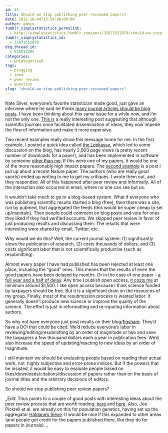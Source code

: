 ```yaml
---
id: 43
title: Should we stop publishing peer-reviewed papers?
date: 2012-10-04T13:54:00+00:00
author: admin
tumblr_simplystatistics_permalink:
  - http://simplystatistics.tumblr.com/post/32871552079/should-we-stop-publishing-peer-reviewed-papers
tumblr_simplystatistics_id:
  - 32871552079
dsq_thread_id:
  - 935912205
categories:
  - Uncategorized
tags:
  - blogging
  - idea
  - peer review
  - question
slug: "should-we-stop-publishing-peer-reviewed-papers"
---
```

Nate Silver, everyone&#8217;s favorite statistician made good, just gave an interview where he said he thinks <a href="http://techcrunch.com/2012/10/01/nyt-election-oracle-fivethirtyeight-on-why-blogging-is-great-for-science/" target="_blank">many journal articles should be blog posts</a>. I have been thinking about this same issue for a while now, and I&#8217;m not the only one. <a href="http://dienekes.blogspot.com/2012/06/how-journals-once-facilitated-and-now.html" target="_blank">This is</a> a really interesting post suggesting that although scientific journals once facilitated dissemination of ideas, they now impede the flow of information and make it more expensive. 

Two recent examples really drove this message home for me. In the first example, I posted a quick idea called <a href="http://simplystatistics.org/post/18132467723/prediction-the-lasso-vs-just-using-the-top-10" target="_blank">the Leekasso</a>, which led to some discussion on the blog, has nearly 2,000 page views (a pretty recent number of downloads for a paper), and has been implemented in software by someone <a href="http://cran.r-project.org/web/packages/SuperLearner/NEWS" target="_blank">other than me</a>. If this were one of my papers, it would be one of the more reasonably high impact papers. The <a href="http://simplystatistics.org/post/31990205510/prediction-contest" target="_blank">second example</a> is a post I put up about a recent Nature paper. The authors (who are really good sports) ended up writing to me to get my critiques. I wrote them out, and they responded. All of this happened after peer review and informally. All of the interaction also occurred in email, where no one can see but us. 

It wouldn&#8217;t take much to go to a blog-based system. What if everyone who was publishing scientific results started a blog (free), then there was a site, run by pubmed, that aggregated the feeds (this would be super cheap to set up/maintain). Then people could comment on blog posts and vote for ones they liked if they had verified accounts. We skipped peer review in favor of just producing results and discussing them. The results that were interesting were shared by email, Twitter, etc. 

Why would we do this? Well, the current journal system: (1) significantly slows the publication of research, (2) costs thousands of dollars, and (3) costs significant labor that is not scientifically productive (such as resubmitting). 

Almost every paper I have had published has been rejected at least one place, including the &#8220;good&#8221; ones. This means that the results of even the good papers have been delayed by months. Or in the case of one paper - <a href="http://simplystatistics.org/post/26977029850/my-worst-recent-experience-with-peer-review" target="_blank">a full year and a half of delay</a>. Any time I publish open access, <a href="http://simplystatistics.org/post/12286350206/free-access-publishing-is-awesome-but-expensive-how" target="_blank">it costs me</a> at minimum around $1,500. I like open access because I think science funded by taxpayers should be free. But it is a significant drain on the resources of my group. Finally, most of the resubmission process is wasted labor. It generally doesn&#8217;t produce new science or improve the quality of the science. The effort is just in reformatting and re-inputing information about authors.

So why not have everyone just post results on their blog/<a href="http://figshare.com/" target="_blank">figshare</a>. They&#8217;d have a DOI that could be cited. We&#8217;d reduce everyone&#8217;s labor in reviewing/editing/resubmitting by an order of magnitude or two and save the taxpapers a few thousand dollars each a year in publication fees. We&#8217;d also increase the speed of updating/reacting to new ideas by an order of magnitude. 

I still maintain we should be evaluating people based on reading their actual work, not  highly subjective and error-prone indices. But if the powers that be insisted, it would be easy to evaluate people based on likes/downloads/citations/discussion of papers rather than on the basis of journal titles and the arbitrary decisions of editors. 

So should we stop publishing peer review papers?

_Edit: Titus points to a couple of good posts with interesting ideas about the peer review process that are worth reading, <a href="http://ivory.idyll.org/blog/blog-practicing-open-science.html" target="_blank">here </a>and <a href="http://www.genomesunzipped.org/2012/08/the-first-steps-towards-a-modern-system-of-scientific-publication.php" target="_blank">here</a>. Also, Joe Pickrell et al. are already on this for population genetics, having set up the aggregator <a href="http://haldanessieve.org/" target="_blank">Haldane&#8217;s Sieve</a>. It would be nice if this expanded to other areas (and people got credit for the papers published there, like they do for papers in journals). _
